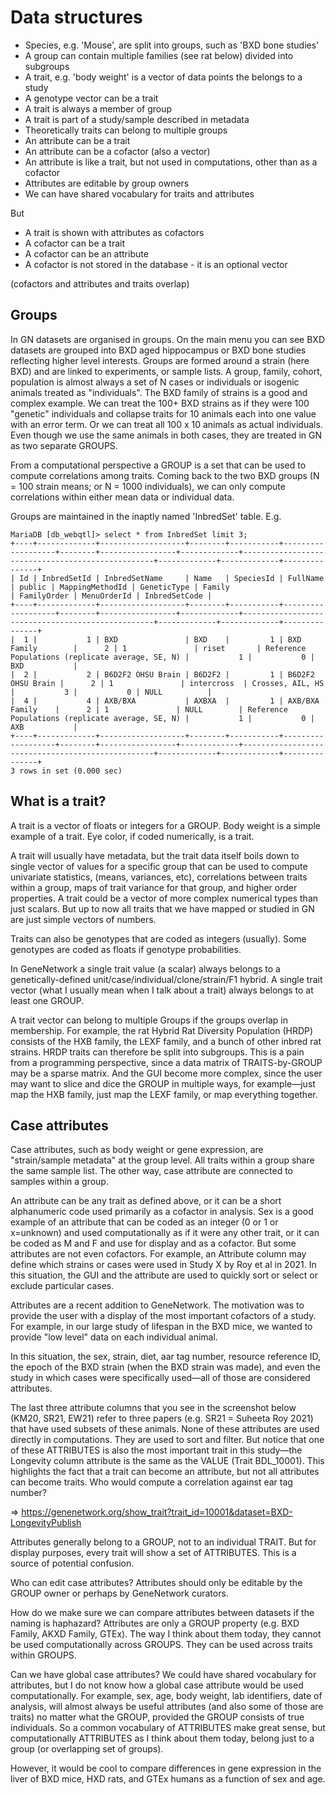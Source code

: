 # Data structures


* Species, e.g. 'Mouse', are split into groups, such as 'BXD bone studies'
* A group can contain multiple families (see rat below) divided into subgroups
* A trait, e.g. 'body weight' is a vector of data points the belongs to a study
* A genotype vector can be a trait
* A trait is always a member of group
* A trait is part of a study/sample described in metadata
* Theoretically traits can belong to multiple groups
* An attribute can be a trait
* An attribute can be a cofactor (also a vector)
* An attribute is like a trait, but not used in computations, other than as a cofactor
* Attributes are editable by group owners
* We can have shared vocabulary for traits and attributes

But

* A trait is shown with attributes as cofactors
* A cofactor can be a trait
* A cofactor can be an attribute
* A cofactor is not stored in the database - it is an optional vector

(cofactors and attributes and traits overlap)

## Groups

In GN datasets are organised in groups. On the main menu you can see
BXD datasets are grouped into BXD aged hippocampus or BXD bone studies
reflecting higher level interests. Groups are formed around a strain
(here BXD) and are linked to experiments, or sample lists.
A group, family, cohort, population is almost always a set of N cases or
individuals or isogenic animals treated as "individuals".  The BXD family
of strains is a good and complex example. We can treat the 100+ BXD strains
as if they were 100 "genetic" individuals and collapse traits for 10
animals each into one value with an error term. Or we can treat all 100 x
10 animals as actual individuals. Even though we use the same animals in
both cases, they are treated in GN as two separate GROUPS.

From a computational perspective a GROUP is a set that can be used to
compute correlations among traits. Coming back to the two BXD groups (N =
100 strain means; or N = 1000 individuals), we can only
compute correlations within either mean data or individual data.

Groups are maintained in the inaptly named 'InbredSet' table. E.g.

```
MariaDB [db_webqtl]> select * from InbredSet limit 3;
+----+-------------+-------------------+--------+-----------+-------------------+--------+-----------------+-------------+--------------------------------------------------+-------------+-------------+---------------+
| Id | InbredSetId | InbredSetName     | Name   | SpeciesId | FullName          | public | MappingMethodId | GeneticType | Family                                           | FamilyOrder | MenuOrderId | InbredSetCode |
+----+-------------+-------------------+--------+-----------+-------------------+--------+-----------------+-------------+--------------------------------------------------+-------------+-------------+---------------+
|  1 |           1 | BXD               | BXD    |         1 | BXD Family        |      2 | 1               | riset       | Reference Populations (replicate average, SE, N) |           1 |           0 | BXD           |
|  2 |           2 | B6D2F2 OHSU Brain | B6D2F2 |         1 | B6D2F2 OHSU Brain |      2 | 1               | intercross  | Crosses, AIL, HS                                 |           3 |           0 | NULL          |
|  4 |           4 | AXB/BXA           | AXBXA  |         1 | AXB/BXA Family    |      2 | 1               | NULL        | Reference Populations (replicate average, SE, N) |           1 |           0 | AXB           |
+----+-------------+-------------------+--------+-----------+-------------------+--------+-----------------+-------------+--------------------------------------------------+-------------+-------------+---------------+
3 rows in set (0.000 sec)
```


## What is a trait?

A trait is a vector of floats or integers for a GROUP. Body weight
is a simple example of a trait. Eye color, if coded numerically, is a
trait.

A trait will usually have metadata, but the trait data itself boils
down to single vector of values for a specific group that can be used
to compute univariate statistics, (means, variances, etc),
correlations between traits within a group, maps of trait variance for
that group, and higher order properties. A trait could be a vector of
more complex numerical types than just scalars. But up to now all
traits that we have mapped or studied in GN are just simple vectors of
numbers.

Traits can also be genotypes that are coded as integers (usually). Some
genotypes are coded as floats if genotype probabilities.

In GeneNetwork a single trait value (a scalar) always belongs to a
genetically-defined unit/case/individual/clone/strain/F1 hybrid. A single
trait vector (what I usually mean when I talk about a trait) always belongs
to at least one GROUP.

A trait vector can belong to multiple Groups if the groups overlap in
membership. For example, the rat Hybrid Rat Diversity Population (HRDP)
consists of the HXB family, the LEXF family, and a bunch of other inbred
rat strains. HRDP traits can therefore be split into subgroups. This is a
pain from a programming perspective, since a data matrix of TRAITS-by-GROUP
may be a sparse matrix. And the GUI become more complex, since the user may
want to slice and dice the GROUP in multiple ways, for example—just map the
HXB family, just map the LEXF family, or map everything together.

## Case attributes

Case attributes, such as body weight or gene expression, are
"strain/sample metadata" at the group level. All traits within a group
share the same sample list. The other way, case attribute are
connected to samples within a group.

An attribute can be any trait as defined above, or it can be a short
alphanumeric code used primarily as a cofactor in analysis. Sex is a good
example of an attribute that can be coded as an integer (0 or 1 or
x=unknown) and used computationally as if it were any other trait, or it
can be coded as M and F and use for display and as a cofactor. But some
attributes are not even cofactors. For example, an Attribute column may
define which strains or cases were used in Study X by Roy et al in 2021. In
this situation, the GUI and the attribute are used to quickly sort or
select or exclude particular cases.

Attributes are a recent addition to GeneNetwork. The motivation was to
provide the user with a display of the most important cofactors of a
study.  For example, in our large study of lifespan in the BXD mice,
we wanted to provide "low level" data on each individual animal.

In this situation, the sex, strain, diet, aar tag number, resource
reference ID, the epoch of the BXD strain (when the BXD strain was made),
and even the study in which cases were specifically used—all of those are
considered attributes.

The last three attribute columns that you see in the screenshot below
(KM20, SR21, EW21) refer to three papers (e.g. SR21 = Suheeta Roy 2021)
that have used subsets of these animals. None of these attributes are used
directly in computations. They are used to sort and filter. But notice that
one of these ATTRIBUTES is also  the most important trait in this study—the
Longevity column attribute is the same as the VALUE (Trait BDL_10001). This
highlights the fact that a trait can become an attribute, but not all
attributes can become traits. Who would compute a correlation against ear
tag number?

=> https://genenetwork.org/show_trait?trait_id=10001&dataset=BXD-LongevityPublish

Attributes generally belong to a GROUP, not to an individual TRAIT. But
for display purposes, every trait will show a set of ATTRIBUTES. This is a
source of potential confusion.

Who can edit case attributes?  Attributes should only be editable by
the GROUP owner or perhaps by GeneNetwork curators.

How do we make sure we can compare attributes between datasets if the
naming is haphazard?  Attributes are only a GROUP property (e.g. BXD
Family, AKXD Family, GTEx). The way I think about them today, they
cannot be used computationally across GROUPS. They can be used across
traits within GROUPS.

Can we have global case attributes?  We could have shared vocabulary
for attributes, but I do not know how a global case attribute would be
used computationally.  For example, sex, age, body weight, lab
identifiers, date of analysis, will almost always be useful attributes
(and also some of those are traits) no matter what the GROUP, provided
the GROUP consists of true individuals.  So a common vocabulary of
ATTRIBUTES make great sense, but computationally ATTRIBUTES as I think
about them today, belong just to a group (or overlapping set of
groups).

However, it would be cool to compare differences in gene expression in
the liver of BXD mice, HXD rats, and GTEx humans as a function of sex
and age.

